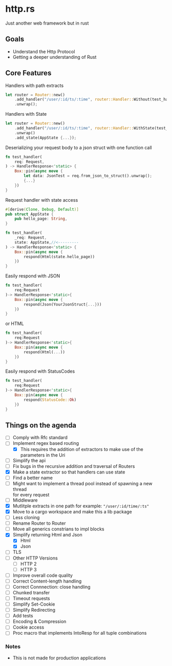 # http.rs


Just another web framework but in rust

## Goals
* Understand the Http Protocol  
* Getting a deeper understanding of Rust  

## Core Features

Handlers with path extracts  

```rust
let router = Router::new()
    .add_handler("/user/:id/ts/:time", router::Handler::Without(test_handler))
    .unwrap();
```

Handlers with State  

```rust
let router = Router::new()
    .add_handler("/user/:id/ts/:time", router::Handler::WithState(test_handler))
    .unwrap()
    .add_state(AppState {...});
```


Deserializing your request body to a json struct with one function call
 
```rust
fn test_handler(
    req: Request,
) -> HandlerResponse<'static> {
    Box::pin(async move {
        let data: JsonTest = req.from_json_to_struct().unwrap();
        {...}
    })
}
```

Request handler with state access

```rust
#[derive(Clone, Debug, Default)]
pub struct AppState {
    pub hello_page: String,
}

fn test_handler(
    _req: Request,
    state: AppState,//<---------
) -> HandlerResponse<'static> {
    Box::pin(async move {
        respond(Html(state.hello_page))
    })
}
```
Easily respond with JSON

```rust
fn test_handler(
    req:Request
)-> HandlerResponse<'static>{
    Box::pin(async move {
        respond(Json(YourJsonStruct{...}))
    })
}
```
or HTML
```rust
fn test_handler(
    req:Request
)-> HandlerResponse<'static>{
    Box::pin(async move {
        respond(Html(...))
    })
}
```

Easily respond with StatusCodes
```rust
fn test_handler(
    req:Request
)-> HandlerResponse<'static>{
    Box::pin(async move {
        respond(StatusCode::Ok)
    })
}
```

## Things on the agenda  
* [ ] Comply with Rfc standard
* [ ] Implement regex based routing  
    *  [x] This requires the addition of extractors to make use of the parameters in the Uri  
* [ ] Simplify the api  
* [ ] Fix bugs in the recursive addition and traversal of Routers   
* [x] Make a state extractor so that handlers can use state  
*  [ ] Find a better name  
*  [ ] Might want to implement a thread pool instead of spawning a new thread  
for every request  
* [ ] Middleware  
* [x]  Mutlitple extracts in one path for example: ```"/user/:id/time/:ts"```
*  [x] Move to a cargo workspace and make this a lib package
*  [ ] Less cloning
*  [ ] Rename Router to Router
*  [ ] Move all generics constrians to impl blocks
*  [x] Simplify returning Html and Json
    * [x] Html 
    * [x] Json  
* [ ] TLS
* [ ] Other HTTP Versions
   * [ ] HTTP 2
   * [ ] HTTP 3
* [ ] Improve overall code quality
* [ ] Correct Content-length handling 
* [ ] Correct Connnection: close handling
* [ ] Chunked transfer
* [ ] Timeout requests
* [ ] Simplify Set-Cookie
* [ ] Simplify Redirecting
* [ ] Add tests
* [ ] Encoding & Compression
* [ ] Cookie access
* [ ] Proc macro that implements IntoResp for all tuple combinations

### Notes
* This is not made for production applications
